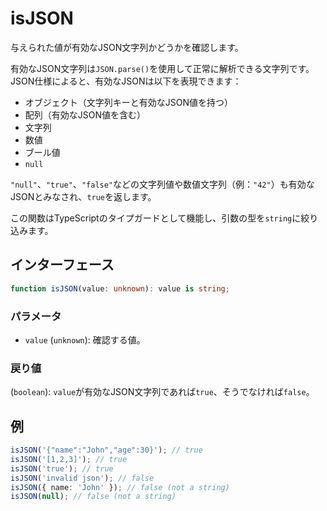 # isJSON

与えられた値が有効なJSON文字列かどうかを確認します。

有効なJSON文字列は`JSON.parse()`を使用して正常に解析できる文字列です。JSON仕様によると、有効なJSONは以下を表現できます：

- オブジェクト（文字列キーと有効なJSON値を持つ）
- 配列（有効なJSON値を含む）
- 文字列
- 数値
- ブール値
- `null`

`"null"`、`"true"`、`"false"`などの文字列値や数値文字列（例：`"42"`）も有効なJSONとみなされ、`true`を返します。

この関数はTypeScriptのタイプガードとして機能し、引数の型を`string`に絞り込みます。

## インターフェース

```typescript
function isJSON(value: unknown): value is string;
```

### パラメータ

- `value` (`unknown`): 確認する値。

### 戻り値

(`boolean`): `value`が有効なJSON文字列であれば`true`、そうでなければ`false`。

## 例

```typescript
isJSON('{"name":"John","age":30}'); // true
isJSON('[1,2,3]'); // true
isJSON('true'); // true
isJSON('invalid json'); // false
isJSON({ name: 'John' }); // false (not a string)
isJSON(null); // false (not a string)
```

